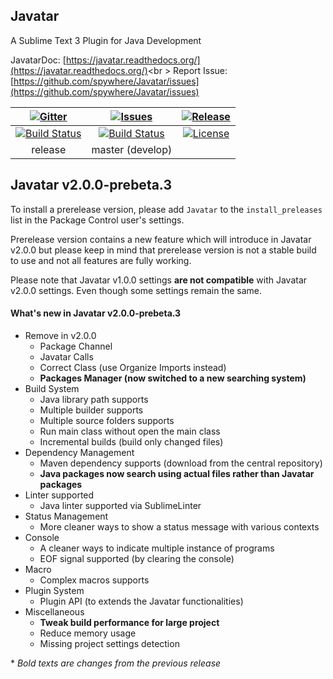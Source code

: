 ## Javatar
A Sublime Text 3 Plugin for Java Development

JavatarDoc: [https://javatar.readthedocs.org/](https://javatar.readthedocs.org/)<br \>
Report Issue: [https://github.com/spywhere/Javatar/issues](https://github.com/spywhere/Javatar/issues)

[![Gitter](https://badges.gitter.im/Join%20Chat.svg)](https://gitter.im/spywhere/Javatar?utm_source=badge&utm_medium=badge&utm_campaign=pr-badge&utm_content=badge)|[![Issues](https://img.shields.io/github/issues/spywhere/Javatar.svg?style=flat)](https://github.com/spywhere/Javatar/issues)|[![Release](https://img.shields.io/github/release/spywhere/Javatar.svg?style=flat)](https://github.com/spywhere/Javatar/releases)
:---:|:---:|:---:
[![Build Status](https://img.shields.io/travis/spywhere/Javatar/release.svg?style=flat)](https://travis-ci.org/spywhere/Javatar)|[![Build Status](https://img.shields.io/travis/spywhere/Javatar/master.svg?style=flat)](https://travis-ci.org/spywhere/Javatar)|[![License](http://img.shields.io/badge/license-MIT-brightgreen.svg?style=flat)](https://github.com/spywhere/Javatar/blob/master/LICENSE)
release|master (develop)

## Javatar v2.0.0-prebeta.3
To install a prerelease version, please add `Javatar` to the `install_preleases` list in the Package Control user's settings.

Prerelease version contains a new feature which will introduce in Javatar v2.0.0 but please keep in mind that prerelease version is not a stable build to use and not all features are fully working.

Please note that Javatar v1.0.0 settings **are not compatible** with Javatar v2.0.0 settings. Even though some settings remain the same.

#### What's new in Javatar v2.0.0-prebeta.3
- Remove in v2.0.0
  - Package Channel
  - Javatar Calls
  - Correct Class (use Organize Imports instead)
  - **Packages Manager (now switched to a new searching system)**
- Build System
  - Java library path supports
  - Multiple builder supports
  - Multiple source folders supports
  - Run main class without open the main class
  - Incremental builds (build only changed files)
- Dependency Management
  - Maven dependency supports (download from the central repository)
  - **Java packages now search using actual files rather than Javatar packages**
- Linter supported
  - Java linter supported via SublimeLinter
- Status Management
  - More cleaner ways to show a status message with various contexts
- Console
  - A cleaner ways to indicate multiple instance of programs
  - EOF signal supported (by clearing the console)
- Macro
  - Complex macros supports
- Plugin System
  - Plugin API (to extends the Javatar functionalities)
- Miscellaneous
  - **Tweak build performance for large project**
  - Reduce memory usage
  - Missing project settings detection

\* *Bold texts are changes from the previous release*